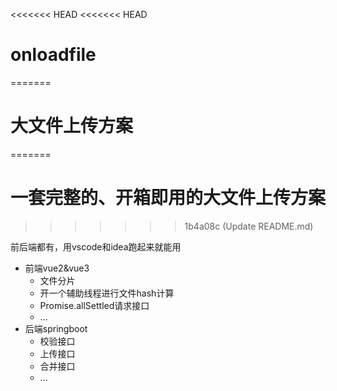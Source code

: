 <<<<<<< HEAD
<<<<<<< HEAD
# onloadfile
=======
# 大文件上传方案
=======
# 一套完整的、开箱即用的大文件上传方案
>>>>>>> 1b4a08c (Update README.md)

前后端都有，用vscode和idea跑起来就能用

- 前端vue2&vue3
  - 文件分片
  - 开一个辅助线程进行文件hash计算
  - Promise.allSettled请求接口
  - ...
- 后端springboot
  - 校验接口
  - 上传接口
  - 合并接口
  - ...
  
